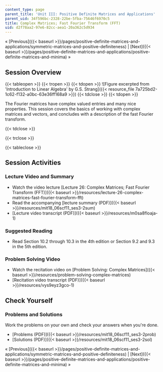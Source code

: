 ```yaml
---
content_type: page
parent_title: 'Unit III: Positive Definite Matrices and Applications'
parent_uid: 34f596bc-2328-22be-5fba-75646f6970c5
title: Complex Matrices; Fast Fourier Transform (FFT)
uid: d2f78aa2-97e6-82cc-aea1-20a362c5d934
---
```


« [Previous]({{< baseurl >}}/pages/positive-definite-matrices-and-applications/symmetric-matrices-and-positive-definiteness) | [Next]({{< baseurl >}}/pages/positive-definite-matrices-and-applications/positive-definite-matrices-and-minima) »

Session Overview
----------------

{{< tableopen >}}
{{< tropen >}}
{{< tdopen >}}
![Figure excerpted from 'Introduction to Linear Algebra' by G.S. Strang]({{< resource_file 7a725bd2-1c62-f132-a0bc-63e36ff168a9 >}})
{{< tdclose >}}
{{< tdopen >}}


The Fourier matrices have complex valued entries and many nice properties. This session covers the basics of working with complex matrices and vectors, and concludes with a description of the fast Fourier transform.


{{< tdclose >}}

{{< trclose >}}

{{< tableclose >}}

Session Activities
------------------

### Lecture Video and Summary

*   Watch the video lecture [Lecture 26: Complex Matrices; Fast Fourier Transform (FFT)]({{< baseurl >}}/resources/lecture-26-complex-matrices-fast-fourier-transform-fft)
*   Read the accompanying [lecture summary (PDF)]({{< baseurl >}}/resources/mit18_06scf11_ses3-2sum)
*   [Lecture video transcript (PDF)]({{< baseurl >}}/resources/m0sa8floaja-1)

### Suggested Reading

*   Read Section 10.2 through 10.3 in the 4th edition or Section 9.2 and 9.3 in the 5th edition.

### Problem Solving Video

*   Watch the recitation video on [Problem Solving: Complex Matrices]({{< baseurl >}}/resources/problem-solving-complex-matrices)
*   [Recitation video transcript (PDF)]({{< baseurl >}}/resources/vys9eyz3gco-1)

Check Yourself
--------------

### Problems and Solutions

Work the problems on your own and check your answers when you're done.

*   [Problems (PDF)]({{< baseurl >}}/resources/mit18_06scf11_ses3-2prob)
*   [Solutions (PDF)]({{< baseurl >}}/resources/mit18_06scf11_ses3-2sol)

« [Previous]({{< baseurl >}}/pages/positive-definite-matrices-and-applications/symmetric-matrices-and-positive-definiteness) | [Next]({{< baseurl >}}/pages/positive-definite-matrices-and-applications/positive-definite-matrices-and-minima) »